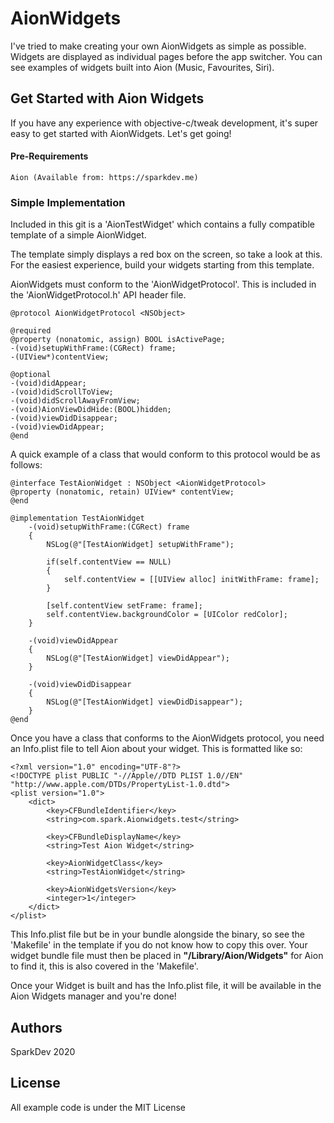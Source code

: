 # AionWidgets

I've tried to make creating your own AionWidgets as simple as possible. Widgets are displayed as individual pages before the app switcher. You can see examples of widgets built into Aion (Music, Favourites, Siri).

## Get Started with Aion Widgets
If you have any experience with objective-c/tweak development, it's super easy to get started with AionWidgets. Let's get going!

#### Pre-Requirements
```
Aion (Available from: https://sparkdev.me)
```

### Simple Implementation

Included in this git is a 'AionTestWidget' which contains a fully compatible template of a simple AionWidget.

The template simply displays a red box on the screen, so take a look at this. For the easiest experience, build your widgets starting from this template.

AionWidgets must conform to the 'AionWidgetProtocol'. This is included in the 'AionWidgetProtocol.h' API header file.

```
@protocol AionWidgetProtocol <NSObject>

@required
@property (nonatomic, assign) BOOL isActivePage;
-(void)setupWithFrame:(CGRect) frame;
-(UIView*)contentView;

@optional
-(void)didAppear;
-(void)didScrollToView;
-(void)didScrollAwayFromView;
-(void)AionViewDidHide:(BOOL)hidden;
-(void)viewDidDisappear;
-(void)viewDidAppear;
@end
```

A quick example of a class that would conform to this protocol would be as follows:
```
@interface TestAionWidget : NSObject <AionWidgetProtocol>
@property (nonatomic, retain) UIView* contentView;
@end

@implementation TestAionWidget
    -(void)setupWithFrame:(CGRect) frame
    {
        NSLog(@"[TestAionWidget] setupWithFrame");

        if(self.contentView == NULL)
        {
            self.contentView = [[UIView alloc] initWithFrame: frame];
        }

        [self.contentView setFrame: frame];
        self.contentView.backgroundColor = [UIColor redColor];
    }

    -(void)viewDidAppear
    {
        NSLog(@"[TestAionWidget] viewDidAppear");
    }

    -(void)viewDidDisappear
    {
        NSLog(@"[TestAionWidget] viewDidDisappear");
    }
@end
```

Once you have a class that conforms to the AionWidgets protocol, you need an Info.plist file to tell Aion about your widget.
This is formatted like so:

```
<?xml version="1.0" encoding="UTF-8"?>
<!DOCTYPE plist PUBLIC "-//Apple//DTD PLIST 1.0//EN" "http://www.apple.com/DTDs/PropertyList-1.0.dtd">
<plist version="1.0">
    <dict>
        <key>CFBundleIdentifier</key>
        <string>com.spark.Aionwidgets.test</string>

        <key>CFBundleDisplayName</key>
        <string>Test Aion Widget</string>
       
        <key>AionWidgetClass</key>
        <string>TestAionWidget</string>
        
        <key>AionWidgetsVersion</key>
        <integer>1</integer>
    </dict>
</plist>
```

This Info.plist file but be in your bundle alongside the binary, so see the 'Makefile' in the template if you do not know how to copy this over.
Your widget bundle file must then be placed in **"/Library/Aion/Widgets"** for Aion to find it, this is also covered in the 'Makefile'.

Once your Widget is built and has the Info.plist file, it will be available in the Aion Widgets manager and you're done!

## Authors
SparkDev 2020

## License
All example code is under the MIT License